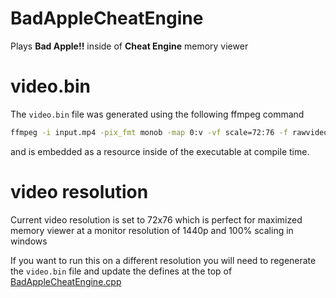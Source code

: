 # BadAppleCheatEngine

Plays **Bad Apple!!** inside of **Cheat Engine** memory viewer

# video.bin

The `video.bin` file was generated using the following ffmpeg command
```bash
ffmpeg -i input.mp4 -pix_fmt monob -map 0:v -vf scale=72:76 -f rawvideo -y video.bin
```
and is embedded as a resource inside of the executable at compile time.

# video resolution

Current video resolution is set to 72x76 which is perfect for maximized memory viewer at a monitor resolution of 1440p and 100% scaling in windows

If you want to run this on a different resolution you will need to regenerate the `video.bin` file and update the defines at the top of [BadAppleCheatEngine.cpp](./BadAppleCheatEngine.cpp)

